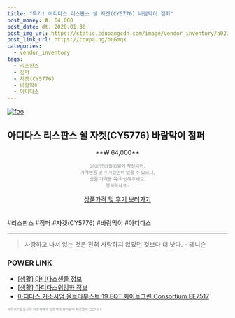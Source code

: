 ```yaml
--- 
title: "특가! 아디다스 리스판스 쉘 자켓(CY5776) 바람막이 점퍼" 
post_money: ₩. 64,000 
post_date: dt. 2020.01.30 
post_img_url: https://static.coupangcdn.com/image/vendor_inventory/a023/c1b89a0b026e8027df6115258b4136d8ab1da0b29b13eded82331eac5f39.jpg 
post_link_url: https://coupa.ng/bnGmqx 
categories: 
  - vendor_inventory 
tags: 
  - 리스판스 
  - 점퍼 
  - 자켓(CY5776) 
  - 바람막이 
  - 아디다스 
--- 
```

[![foo](https://static.coupangcdn.com/image/vendor_inventory/a023/c1b89a0b026e8027df6115258b4136d8ab1da0b29b13eded82331eac5f39.jpg)](https://coupa.ng/bnGmqx) 

## 아디다스 리스판스 쉘 자켓(CY5776) 바람막이 점퍼 
<p style="text-align: center;">**₩ 64,000**</p> 
<p style="text-align: center;"><span style="color: #898c8f; font-family: Georgia,Times,serif; font-size: 0.75em;">2020년01월30일에 작성되어, <br>가격변동 및 추가할인이 있을 수 있으니,<br> 상품 가격을 꼭!확인해주세요.<br>행복하세요~</span> 
</p>	 
<div markdown="0" style="text-align: center;"><a href="https://coupa.ng/bnGmqx" class="btn btn--success">상품가격 및 후기 보러가기</a></div> 
<br><br> 
  #리스판스 #점퍼 #자켓(CY5776) #바람막이 #아디다스 
<hr> 

> 사랑하고 나서 잃는 것은 전혀 사랑하지 않았던 것보다 더 낫다. - 테니슨 


### POWER LINK

* <a href="https://blog.naver.com/fasyy4321/221762859159" target="_blank"> [생활] 아디다스샌들 정보 </a>
* <a href="https://blog.naver.com/sakai111/221768633869" target="_blank"> [생활] 아디다스워킹화 정보 </a>
* <a href="https://blog.naver.com/fasyy4321/221788607208" target="_blank">아디다스 커소시엄 울트라부스트 19 EQT 화이트그린 Consortium EE7517</a>

<span style="color: #898c8f; font-family: Georgia,Times,serif; font-size: 0.55em;">파트너스활동으로 작성자에게 일정액의 커미션이 제공될수 있습니다.</span> 
